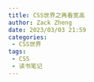 ```yaml
---
title: CSS世界之再看宽高
author: Zack Zheng
date: 2023/03/03 21:59
categories:
 - CSS世界
tags:
 - CSS
 - 读书笔记
---
```



<simple-img src="CSS世界之再看宽高.svg"/>
